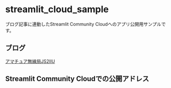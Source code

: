 # streamlit_cloud_sample

ブログ記事に連動したStreamlit Community Cloudへのアプリ公開用サンプルです。

## ブログ

[アマチュア無線局JS2IIU](https://js2iiu.com/)

## Streamlit Community Cloudでの公開アドレス

